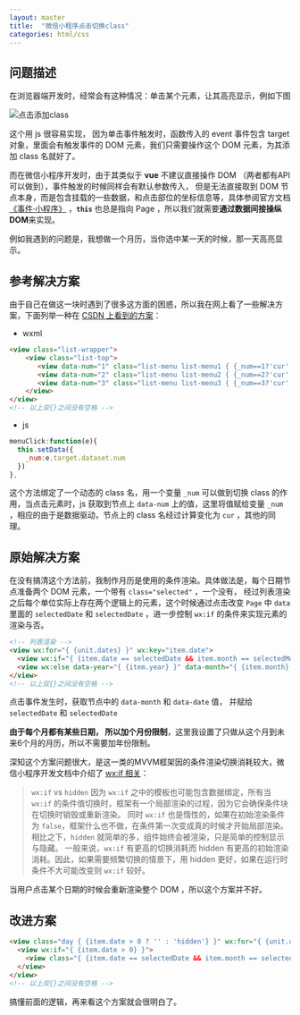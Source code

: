 ```yaml
---
layout: master
title:  "微信小程序点击切换class"
categories: html/css
---
```

## 问题描述
在浏览器端开发时，经常会有这种情况：单击某个元素，让其高亮显示，例如下图

![点击添加class](https://upload-images.jianshu.io/upload_images/5908325-b25c82997f11feb7.gif)

这个用 js 很容易实现， 因为单击事件触发时，函数传入的 event 事件包含 target 对象，里面会有触发事件的 DOM 元素，我们只需要操作这个 DOM 元素，为其添加 class 名就好了。

而在微信小程序开发时，由于其类似于 **vue** 不建议直接操作 DOM （两者都有API可以做到），事件触发的时候同样会有默认参数传入， 但是无法直接取到 DOM 节点本身，而是包含挂载的一些数据，和点击部位的坐标信息等，具体参阅官方文档[《事件·小程序》](https://developers.weixin.qq.com/miniprogram/dev/framework/view/wxml/event.html) ，**`this`** 也总是指向 Page ，所以我们就需要**通过数据间接操纵 DOM**来实现。

例如我遇到的问题是，我想做一个月历，当你选中某一天的时候，那一天高亮显示。


## 参考解决方案
由于自己在做这一块时遇到了很多这方面的困惑，所以我在网上看了一些解决方案，下面列举一种在 [CSDN 上看到的方案](https://blog.csdn.net/c_kite/article/details/72899520)：

- wxml
~~~ html
<view class="list-wrapper">
    <view class="list-top">
       <view data-num="1" class="list-menu list-menu1 { {_num==1?'cur':''} }" bindtap="menuClick">头条</view>
       <view data-num="2" class="list-menu list-menu2 { {_num==2?'cur':''} }" bindtap="menuClick">活动</view>
       <view data-num="3" class="list-menu list-menu3 { {_num==3?'cur':''} }" bindtap="menuClick">公告</view>
    </view>
</view>
<!-- 以上双{}之间没有空格 -->
~~~

- js
~~~ js
menuClick:function(e){
  this.setData({
    _num:e.target.dataset.num
  })
},
~~~

这个方法绑定了一个动态的 class 名，用一个变量 `_num` 可以做到切换 class 的作用，当点击元素时，js 获取到节点上 `data-num` 上的值，这里将值赋给变量 `_num` ，相应的由于是数据驱动，节点上的 class 名经过计算变化为 `cur` ，其他的同理。

## 原始解决方案
在没有搞清这个方法前，我制作月历是使用的条件渲染。具体做法是，每个日期节点准备两个 DOM 元素，一个带有 `class="selected"` ，一个没有， 经过列表渲染之后每个单位实际上存在两个逻辑上的元素，这个时候通过点击改变 `Page` 中 `data` 里面的 `selectedDate` 和 `selectedDate` ，进一步控制 `wx:if` 的条件来实现元素的渲染与否。

~~~ html
<!-- 列表渲染 -->
<view wx:for="{ {unit.dates} }" wx:key="item.date">
  <view wx:if="{ {item.date == selectedDate && item.month == selectedMonth} }" class="selected" data-year="{ {item.year} }" data-month="{ {item.month} }" data-date="{ {item.date} }">{{item.date}}</view>
  <view wx:else data-year="{ {item.year} }" data-month="{ {item.month} }" data-date="{ {item.date} }">{{item.date}}</view>
</view>
<!-- 以上双{}之间没有空格 -->
~~~

点击事件发生时，获取节点中的 `data-month` 和 `data-date` 值， 并赋给 `selectedDate` 和 `selectedDate` 

**由于每个月都有某些日期， 所以加个月份限制**，这里我设置了只做从这个月到未来6个月的月历，所以不需要加年份限制。

深知这个方案问题很大，是这一类的MVVM框架因的条件渲染切换消耗较大，微信小程序开发文档中介绍了 [wx:if 相关](https://developers.weixin.qq.com/miniprogram/dev/framework/view/wxml/conditional.html)：

> `wx:if` vs `hidden`
> 因为 `wx:if` 之中的模板也可能包含数据绑定，所有当 `wx:if` 的条件值切换时，框架有一个局部渲染的过程，因为它会确保条件块在切换时销毁或重新渲染。
> 同时 `wx:if` 也是惰性的，如果在初始渲染条件为 `false`，框架什么也不做，在条件第一次变成真的时候才开始局部渲染。
> 相比之下，`hidden` 就简单的多，组件始终会被渲染，只是简单的控制显示与隐藏。
> 一般来说，`wx:if` 有更高的切换消耗而 hidden 有更高的初始渲染消耗。因此，如果需要频繁切换的情景下，用 hidden 更好，如果在运行时条件不大可能改变则 `wx:if` 较好。

当用户点击某个日期的时候会重新渲染整个 DOM ，所以这个方案并不好。

## 改进方案
~~~ html
<view class="day { {item.date > 0 ? '' : 'hidden'} }" wx:for="{ {unit.dates} }" wx:key="item.date">
  <view wx:if="{ {item.date > 0} }">
    <view class="{ {item.date == selectedDate && item.month == selectedMonth ? 'selected' : ''} }" data-year="{ {item.year} }" data-month="{ {item.month} }" data-date="{ {item.date} }">{ {item.date} }</view>
  </view>
</view>
<!-- 以上双{}之间没有空格 -->
~~~
搞懂前面的逻辑，再来看这个方案就会很明白了。